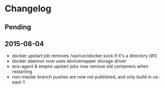 # Changelog

## Pending

## 2015-08-04

- docker upstart job removes /var/run/docker.sock if it's a directory (#1)
- docker daemon now uses devicemapper storage driver
- ecs-agent & empire upstart jobs now remove old containers when restarting
- non-master branch pushes are now not published, and only build in us-east-1
